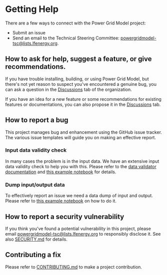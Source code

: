 <!--
SPDX-FileCopyrightText: Contributors to the Power Grid Model project <powergridmodel@lfenergy.org>

SPDX-License-Identifier: MPL-2.0
-->

# Getting Help

There are a few ways to connect with the Power Grid Model project:

* Submit an issue
* Send an email to the Technical Steering Committee: <powergridmodel-tsc@lists.lfenergy.org>.

## How to ask for help, suggest a feature, or give recommendations.

If you have trouble installing, building, or using Power Grid Model, 
but there's not yet reason to suspect you've encountered a genuine bug,
you can ask a question in the [Discussions](https://github.com/orgs/PowerGridModel/discussions) tab of the organization.

If you have an idea for a new feature or some recommendations for existing features or documentations, 
you can also propose it in the [Discussions](https://github.com/orgs/PowerGridModel/discussions) tab.

## How to report a bug

This project manages bug and enhancement using the GitHub issue tracker. 
The various issue templates will guide you on making an effective report.

### Input data validity check

In many cases the problem is in the input data. 
We have an extensive input data validity check to help you with this.
Please refer to the [data validator documentation](https://power-grid-model.readthedocs.io/en/stable/user_manual/data-validator.html)
and [this example notebook](https://power-grid-model.readthedocs.io/en/stable/examples/Validation%20Examples.html) for details.

### Dump input/output data

To effectively report an issue we need a data dump of input and output.
Please refer to [this example notebook](https://power-grid-model.readthedocs.io/en/stable/examples/Make%20Test%20Dataset.html) on how to do it.

## How to report a security vulnerability

If you think you've found a potential vulnerability in this project, please
email <powergridmodel-tsc@lists.lfenergy.org> to responsibly disclose it.
See also [SECURITY.md](./SECURITY.md) for details.

## Contributing a fix

Please refer to [CONTRIBUTING.md](./CONTRIBUTING.md) to make a project contribution.
